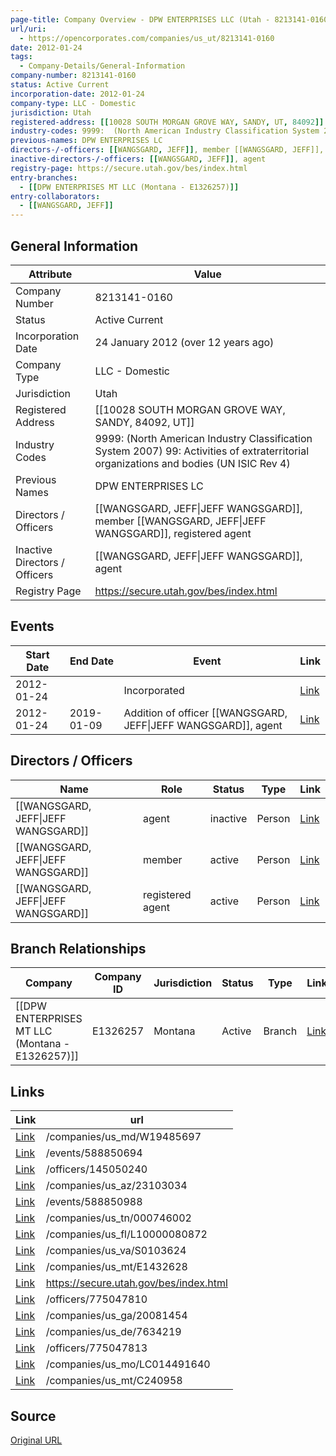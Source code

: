 ```yaml
---
page-title: Company Overview - DPW ENTERPRISES LLC (Utah - 8213141-0160)
url/uri:
  - https://opencorporates.com/companies/us_ut/8213141-0160
date: 2012-01-24
tags:
  - Company-Details/General-Information
company-number: 8213141-0160
status: Active Current
incorporation-date: 2012-01-24
company-type: LLC - Domestic
jurisdiction: Utah
registered-address: [[10028 SOUTH MORGAN GROVE WAY, SANDY, UT, 84092]]
industry-codes: 9999:  (North American Industry Classification System 2007) 99: Activities of extraterritorial organizations and bodies (UN ISIC Rev 4)
previous-names: DPW ENTERPRISES LC
directors-/-officers: [[WANGSGARD, JEFF]], member [[WANGSGARD, JEFF]], registered agent
inactive-directors-/-officers: [[WANGSGARD, JEFF]], agent
registry-page: https://secure.utah.gov/bes/index.html
entry-branches:
  - [[DPW ENTERPRISES MT LLC (Montana - E1326257)]]
entry-collaborators:
  - [[WANGSGARD, JEFF]]
---
```


## General Information
| Attribute          | Value                                       |
|--------------------|---------------------------------------------|
| Company Number     | 8213141-0160                                |
| Status             | Active Current                              |
| Incorporation Date | 24 January 2012 (over 12 years ago)         |
| Company Type       | LLC - Domestic                              |
| Jurisdiction       | Utah                                        |
| Registered Address | [[10028 SOUTH MORGAN GROVE WAY, SANDY, 84092, UT]] |
| Industry Codes     | 9999:  (North American Industry Classification System 2007) 99: Activities of extraterritorial organizations and bodies (UN ISIC Rev 4) |
| Previous Names     | DPW ENTERPRISES LC                          |
| Directors / Officers | [[WANGSGARD, JEFF\|JEFF WANGSGARD]], member [[WANGSGARD, JEFF\|JEFF WANGSGARD]], registered agent |
| Inactive Directors / Officers | [[WANGSGARD, JEFF\|JEFF WANGSGARD]], agent                       |
| Registry Page      | https://secure.utah.gov/bes/index.html      |

## Events

| Start Date | End Date   | Event                                                   | Link |
|------------|------------|-------------------------------------------------------|------|
| 2012-01-24 |            | Incorporated                                            | [Link](https://opencorporates.com/events/588850988) |
| 2012-01-24 | 2019-01-09 | Addition of officer [[WANGSGARD, JEFF\|JEFF WANGSGARD]], agent               | [Link](https://opencorporates.com/events/588850694) |

## Directors / Officers
| Name                 | Role            | Status     | Type        | Link |
|----------------------|-----------------|------------|-------------|------|
| [[WANGSGARD, JEFF\|JEFF WANGSGARD]] | agent           | inactive   | Person      | [Link](https://opencorporates.com/officers/145050240) |
| [[WANGSGARD, JEFF\|JEFF WANGSGARD]] | member          | active     | Person      | [Link](https://opencorporates.com/officers/775047810) |
| [[WANGSGARD, JEFF\|JEFF WANGSGARD]] | registered agent | active     | Person      | [Link](https://opencorporates.com/officers/775047813) |

## Branch Relationships
| Company                       | Company ID            | Jurisdiction         | Status   | Type       | Link                                | Start Date   | End Date     | Statement Link                      |
|--------------------------------|----------------------|----------------------|----------|------------|-------------------------------------|--------------|--------------|-------------------------------------|
| [[DPW ENTERPRISES MT LLC (Montana - E1326257)]] | E1326257             | Montana              | Active   | Branch     | [Link](https://opencorporates.com/companies/us_mt/E1326257) | 9 Dec 2022   | N/A          | [Statement](https://opencorporates.com/statements/1629066669) |

## Links
| Link   | url                            
|--------|--------------------------------|
| [Link](/companies/us_md/W19485697) |/companies/us_md/W19485697    |
| [Link](/events/588850694) |/events/588850694             |
| [Link](/officers/145050240) |/officers/145050240           |
| [Link](/companies/us_az/23103034) |/companies/us_az/23103034     |
| [Link](/events/588850988) |/events/588850988             |
| [Link](/companies/us_tn/000746002) |/companies/us_tn/000746002    |
| [Link](/companies/us_fl/L10000080872) |/companies/us_fl/L10000080872 |
| [Link](/companies/us_va/S0103624) |/companies/us_va/S0103624     |
| [Link](/companies/us_mt/E1432628) |/companies/us_mt/E1432628     |
| [Link](https://secure.utah.gov/bes/index.html) |https://secure.utah.gov/bes/index.html|
| [Link](/officers/775047810) |/officers/775047810           |
| [Link](/companies/us_ga/20081454) |/companies/us_ga/20081454     |
| [Link](/companies/us_de/7634219) |/companies/us_de/7634219      |
| [Link](/officers/775047813) |/officers/775047813           |
| [Link](/companies/us_mo/LC014491640) |/companies/us_mo/LC014491640  |
| [Link](/companies/us_mt/C240958) |/companies/us_mt/C240958      |

## Source
[Original URL](https://opencorporates.com/companies/us_ut/8213141-0160)

